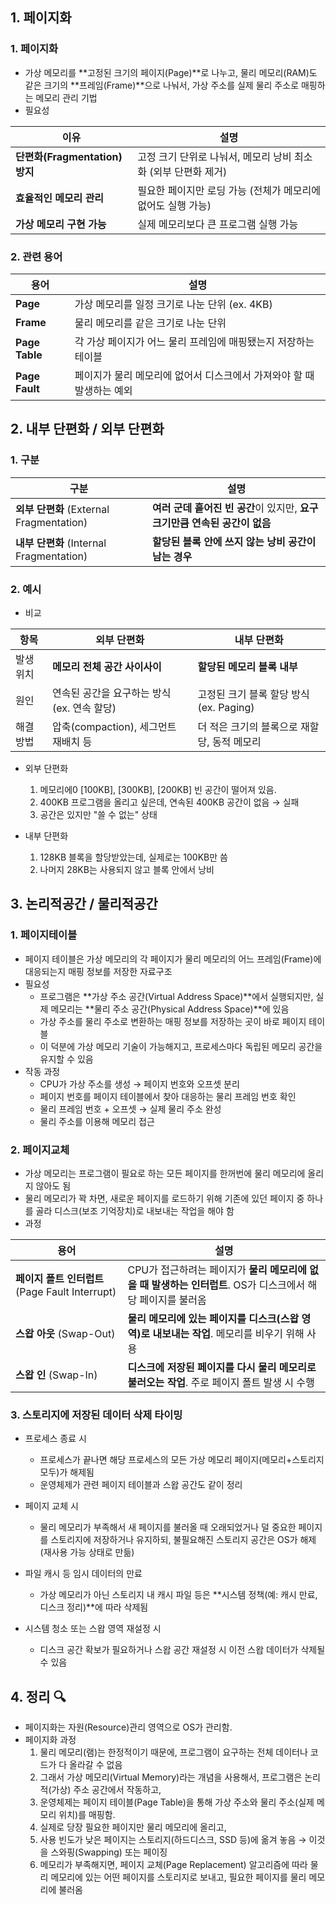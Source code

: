 ## 1. 페이지화
### 1. 페이지화
- 가상 메모리를 **고정된 크기의 페이지(Page)**로 나누고, 물리 메모리(RAM)도 같은 크기의 **프레임(Frame)**으로 나눠서, 가상 주소를 실제 물리 주소로 매핑하는 메모리 관리 기법
- 필요성

| 이유                        | 설명                |
| ------------------------- | ------------------------------------- |
| **단편화(Fragmentation) 방지** | 고정 크기 단위로 나눠서, 메모리 낭비 최소화 (외부 단편화 제거) |
| **효율적인 메모리 관리** | 필요한 페이지만 로딩 가능 (전체가 메모리에 없어도 실행 가능) |
| **가상 메모리 구현 가능**  | 실제 메모리보다 큰 프로그램 실행 가능|


### 2. 관련 용어
| 용어             | 설명                                      |
| -------------- | --------------------------------------- |
| **Page**       | 가상 메모리를 일정 크기로 나눈 단위 (ex. 4KB)          |
| **Frame**      | 물리 메모리를 같은 크기로 나눈 단위                    |
| **Page Table** | 각 가상 페이지가 어느 물리 프레임에 매핑됐는지 저장하는 테이블     |
| **Page Fault** | 페이지가 물리 메모리에 없어서 디스크에서 가져와야 할 때 발생하는 예외 |

## 2. 내부 단편화 / 외부 단편화
### 1. 구분
| 구분                                  | 설명                  |
| ----------------------------------- | ---------------- |
| **외부 단편화** (External Fragmentation) | **여러 군데 흩어진 빈 공간**이 있지만, **요구 크기만큼 연속된 공간이 없음** |
| **내부 단편화** (Internal Fragmentation) | **할당된 블록 안에 쓰지 않는 낭비 공간이 남는 경우**                |

### 2. 예시
- 비교

| 항목    | 외부 단편화                      | 내부 단편화                       |
| ----- | --------------------------- | ---------------------------- |
| 발생 위치 | **메모리 전체 공간 사이사이**          | **할당된 메모리 블록 내부**            |
| 원인    | 연속된 공간을 요구하는 방식 (ex. 연속 할당) | 고정된 크기 블록 할당 방식 (ex. Paging) |
| 해결 방법 | 압축(compaction), 세그먼트 재배치 등  | 더 적은 크기의 블록으로 재할당, 동적 메모리    |

- 외부 단편화
  1) 메모리에0 [100KB], [300KB], [200KB] 빈 공간이 떨어져 있음.
  2) 400KB 프로그램을 올리고 싶은데, 연속된 400KB 공간이 없음 → 실패
  3) 공간은 있지만 "쓸 수 없는" 상태

- 내부 단편화
  1) 128KB 블록을 할당받았는데, 실제로는 100KB만 씀
  2) 나머지 28KB는 사용되지 않고 블록 안에서 낭비



## 3. 논리적공간 / 물리적공간
### 1. 페이지테이블
- 페이지 테이블은 가상 메모리의 각 페이지가 물리 메모리의 어느 프레임(Frame)에 대응되는지 매핑 정보를 저장한 자료구조
- 필요성
    - 프로그램은 **가상 주소 공간(Virtual Address Space)**에서 실행되지만, 실제 메모리는 **물리 주소 공간(Physical Address Space)**에 있음
    - 가상 주소를 물리 주소로 변환하는 매핑 정보를 저장하는 곳이 바로 페이지 테이블
    - 이 덕분에 가상 메모리 기술이 가능해지고, 프로세스마다 독립된 메모리 공간을 유지할 수 있음
- 작동 과정
    - CPU가 가상 주소를 생성 → 페이지 번호와 오프셋 분리
    - 페이지 번호를 페이지 테이블에서 찾아 대응하는 물리 프레임 번호 확인
    - 물리 프레임 번호 + 오프셋 → 실제 물리 주소 완성
    - 물리 주소를 이용해 메모리 접근

### 2. 페이지교체
- 가상 메모리는 프로그램이 필요로 하는 모든 페이지를 한꺼번에 물리 메모리에 올리지 않아도 됨
- 물리 메모리가 꽉 차면, 새로운 페이지를 로드하기 위해 기존에 있던 페이지 중 하나를 골라 디스크(보조 기억장치)로 내보내는 작업을 해야 함
- 과정

| 용어        | 설명                            |
| ------------- | ----------------------------------------- |
| **페이지 폴트 인터럽트** (Page Fault Interrupt) | CPU가 접근하려는 페이지가 **물리 메모리에 없을 때 발생하는 인터럽트**. OS가 디스크에서 해당 페이지를 불러옴 |
| **스왑 아웃** (Swap-Out)                   | **물리 메모리에 있는 페이지를 디스크(스왑 영역)로 내보내는 작업**. 메모리를 비우기 위해 사용           |
| **스왑 인** (Swap-In)                     | **디스크에 저장된 페이지를 다시 물리 메모리로 불러오는 작업**. 주로 페이지 폴트 발생 시 수행           |



### 3. 스토리지에 저장된 데이터 삭제 타이밍
- 프로세스 종료 시
    - 프로세스가 끝나면 해당 프로세스의 모든 가상 메모리 페이지(메모리+스토리지 모두)가 해제됨
    - 운영체제가 관련 페이지 테이블과 스왑 공간도 같이 정리

- 페이지 교체 시
    - 물리 메모리가 부족해서 새 페이지를 불러올 때 오래되었거나 덜 중요한 페이지를 스토리지에 저장하거나 유지하되, 불필요해진 스토리지 공간은 OS가 해제(재사용 가능 상태로 만듦)

-  파일 캐시 등 임시 데이터의 만료
    - 가상 메모리가 아닌 스토리지 내 캐시 파일 등은 **시스템 정책(예: 캐시 만료, 디스크 정리)**에 따라 삭제됨

- 시스템 청소 또는 스왑 영역 재설정 시
    - 디스크 공간 확보가 필요하거나 스왑 공간 재설정 시 이전 스왑 데이터가 삭제될 수 있음


## 4. 정리 🔍
- 페이지화는 자원(Resource)관리 영역으로 OS가 관리함.
- 페이지화 과정
    1) 물리 메모리(램)는 한정적이기 때문에, 프로그램이 요구하는 전체 데이터나 코드가 다 올라갈 수 없음
    2) 그래서 가상 메모리(Virtual Memory)라는 개념을 사용해서, 프로그램은 논리적(가상) 주소 공간에서 작동하고,
    3) 운영체제는 페이지 테이블(Page Table)을 통해 가상 주소와 물리 주소(실제 메모리 위치)를 매핑함.
    4) 실제로 당장 필요한 페이지만 물리 메모리에 올리고,
    5) 사용 빈도가 낮은 페이지는 스토리지(하드디스크, SSD 등)에 옮겨 놓음 → 이것을 스와핑(Swapping) 또는 페이징
    6) 메모리가 부족해지면, 페이지 교체(Page Replacement) 알고리즘에 따라 물리 메모리에 있는 어떤 페이지를 스토리지로 보내고, 필요한 페이지를 물리 메모리에 불러옴